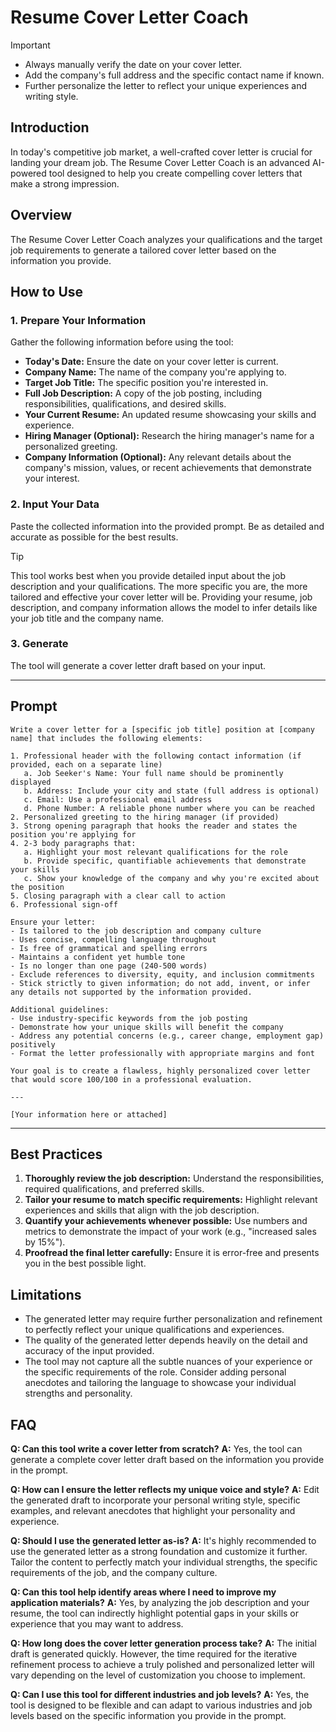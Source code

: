 # Resume Cover Letter Coach

> [!IMPORTANT]
> - Always manually verify the date on your cover letter.
> - Add the company's full address and the specific contact name if known.
> - Further personalize the letter to reflect your unique experiences and writing style.

## Introduction

In today's competitive job market, a well-crafted cover letter is crucial for landing your dream job. The Resume Cover Letter Coach is an advanced AI-powered tool designed to help you create compelling cover letters that make a strong impression.

## Overview

The Resume Cover Letter Coach analyzes your qualifications and the target job requirements to generate a tailored cover letter based on the information you provide.

## How to Use

### 1. Prepare Your Information

Gather the following information before using the tool:

- **Today's Date:** Ensure the date on your cover letter is current.
- **Company Name:** The name of the company you're applying to.
- **Target Job Title:** The specific position you're interested in.
- **Full Job Description:** A copy of the job posting, including responsibilities, qualifications, and desired skills.
- **Your Current Resume:** An updated resume showcasing your skills and experience.
- **Hiring Manager (Optional):** Research the hiring manager's name for a personalized greeting.
- **Company Information (Optional):** Any relevant details about the company's mission, values, or recent achievements that demonstrate your interest.

### 2. Input Your Data

Paste the collected information into the provided prompt. Be as detailed and accurate as possible for the best results.

> [!TIP]  
> This tool works best when you provide detailed input about the job description and your qualifications. The more specific you are, the more tailored and effective your cover letter will be. Providing your resume, job description, and company information allows the model to infer details like your job title and the company name. 

### 3. Generate

The tool will generate a cover letter draft based on your input.

---

## Prompt

```
Write a cover letter for a [specific job title] position at [company name] that includes the following elements:

1. Professional header with the following contact information (if provided, each on a separate line)
   a. Job Seeker's Name: Your full name should be prominently displayed
   b. Address: Include your city and state (full address is optional)
   c. Email: Use a professional email address
   d. Phone Number: A reliable phone number where you can be reached
2. Personalized greeting to the hiring manager (if provided)
3. Strong opening paragraph that hooks the reader and states the position you're applying for
4. 2-3 body paragraphs that:
   a. Highlight your most relevant qualifications for the role
   b. Provide specific, quantifiable achievements that demonstrate your skills
   c. Show your knowledge of the company and why you're excited about the position
5. Closing paragraph with a clear call to action
6. Professional sign-off

Ensure your letter:
- Is tailored to the job description and company culture
- Uses concise, compelling language throughout
- Is free of grammatical and spelling errors
- Maintains a confident yet humble tone
- Is no longer than one page (240-500 words)
- Exclude references to diversity, equity, and inclusion commitments 
- Stick strictly to given information; do not add, invent, or infer any details not supported by the information provided.

Additional guidelines:
- Use industry-specific keywords from the job posting
- Demonstrate how your unique skills will benefit the company
- Address any potential concerns (e.g., career change, employment gap) positively
- Format the letter professionally with appropriate margins and font

Your goal is to create a flawless, highly personalized cover letter that would score 100/100 in a professional evaluation.

---

[Your information here or attached]

```

---

## Best Practices

1. **Thoroughly review the job description:** Understand the responsibilities, required qualifications, and preferred skills.
2. **Tailor your resume to match specific requirements:** Highlight relevant experiences and skills that align with the job description.
3. **Quantify your achievements whenever possible:** Use numbers and metrics to demonstrate the impact of your work (e.g., "increased sales by 15%").
4. **Proofread the final letter carefully:** Ensure it is error-free and presents you in the best possible light.

## Limitations

- The generated letter may require further personalization and refinement to perfectly reflect your unique qualifications and experiences.
- The quality of the generated letter depends heavily on the detail and accuracy of the input provided.
- The tool may not capture all the subtle nuances of your experience or the specific requirements of the role. Consider adding personal anecdotes and tailoring the language to showcase your individual strengths and personality.

## FAQ

**Q: Can this tool write a cover letter from scratch?**
**A:** Yes, the tool can generate a complete cover letter draft based on the information you provide in the prompt.

**Q: How can I ensure the letter reflects my unique voice and style?**
**A:** Edit the generated draft to incorporate your personal writing style, specific examples, and relevant anecdotes that highlight your personality and experience.

**Q: Should I use the generated letter as-is?** 
**A:** It's highly recommended to use the generated letter as a strong foundation and customize it further. Tailor the content to perfectly match your individual strengths, the specific requirements of the job, and the company culture.

**Q: Can this tool help identify areas where I need to improve my application materials?**
**A:** Yes, by analyzing the job description and your resume, the tool can indirectly highlight potential gaps in your skills or experience that you may want to address.

**Q: How long does the cover letter generation process take?**
**A:** The initial draft is generated quickly. However, the time required for the iterative refinement process to achieve a truly polished and personalized letter will vary depending on the level of customization you choose to implement. 

**Q: Can I use this tool for different industries and job levels?**
**A:** Yes, the tool is designed to be flexible and can adapt to various industries and job levels based on the specific information you provide in the prompt.
